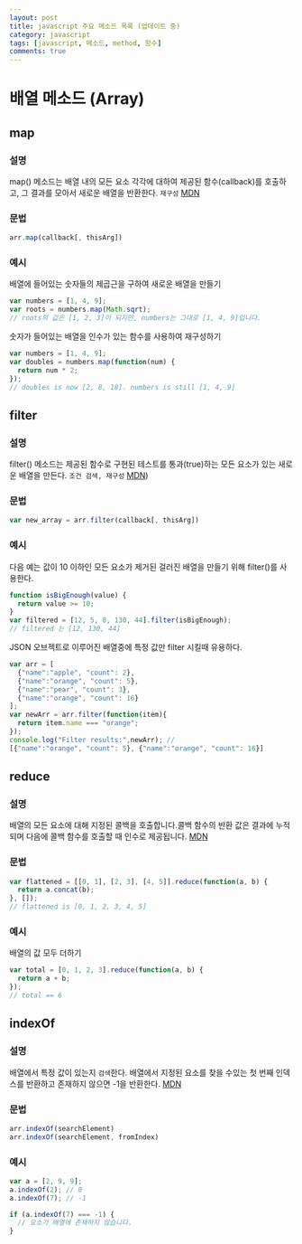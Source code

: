 ```yaml
---
layout: post
title: javascript 주요 메소드 목록 (업데이트 중)
category: javascript
tags: [javascript, 메소드, method, 함수]
comments: true
---
```

<!----------------- 탬플릿
## forEach
### 설명
[MDN]()
### 문법
```javascript

```
### 예시
```javascript

```
------------------->
# 배열 메소드 (Array)

## map
### 설명
map() 메소드는 배열 내의 모든 요소 각각에 대하여 제공된 함수(callback)를 호출하고, 그 결과를 모아서 새로운 배열을 반환한다. `재구성` [MDN](https://developer.mozilla.org/ko/docs/Web/JavaScript/Reference/Global_Objects/Array/map)
### 문법
```javascript
arr.map(callback[, thisArg])
```
### 예시
배열에 들어있는 숫자들의 제곱근을 구하여 새로운 배열을 만들기
```javascript
var numbers = [1, 4, 9];
var roots = numbers.map(Math.sqrt);
// roots의 값은 [1, 2, 3]이 되지만, numbers는 그대로 [1, 4, 9]입니다.
```
숫자가 들어있는 배열을 인수가 있는 함수를 사용하여 재구성하기
```javascript
var numbers = [1, 4, 9];
var doubles = numbers.map(function(num) {
  return num * 2;
});
// doubles is now [2, 8, 18]. numbers is still [1, 4, 9]
```
## filter
### 설명
filter() 메소드는 제공된 함수로 구현된 테스트를 통과(true)하는 모든 요소가 있는 새로운 배열을 만든다. `조건 검색, 재구성` [MDN](https://developer.mozilla.org/ko/docs/Web/JavaScript/Reference/Global_Objects/Array/filter))

### 문법
```javascript
var new_array = arr.filter(callback[, thisArg])
```

### 예시
다음 예는 값이 10 이하인 모든 요소가 제거된 걸러진 배열을 만들기 위해 filter()를 사용한다.
```javascript
function isBigEnough(value) {
  return value >= 10;
}
var filtered = [12, 5, 8, 130, 44].filter(isBigEnough);
// filtered 는 [12, 130, 44]
```
JSON 오브젝트로 이루어진 배열중에 특정 값만 filter 시킬때 유용하다.
```javascript
var arr = [    
  {"name":"apple", "count": 2},    
  {"name":"orange", "count": 5},    
  {"name":"pear", "count": 3},    
  {"name":"orange", "count": 16}
];    
var newArr = arr.filter(function(item){    
  return item.name === "orange";
});  
console.log("Filter results:",newArr); //
[{"name":"orange", "count": 5}, {"name":"orange", "count": 16}]
```

## reduce
### 설명
배열의 모든 요소에 대해 지정된 콜백을 호출합니다.콜백 함수의 반환 값은 결과에 누적되며 다음에 콜백 함수를 호출할 때 인수로 제공됩니다.
 [MDN](https://developer.mozilla.org/ko/docs/Web/JavaScript/Reference/Global_Objects/Array/Reduce)
### 문법
```javascript
var flattened = [[0, 1], [2, 3], [4, 5]].reduce(function(a, b) {
  return a.concat(b);
}, []);
// flattened is [0, 1, 2, 3, 4, 5]
```
### 예시
배열의 값 모두 더하기
```javascript
var total = [0, 1, 2, 3].reduce(function(a, b) {
  return a + b;
});
// total == 6
```


## indexOf
### 설명
배열에서 특정 값이 있는지 `검색`한다. 배열에서 지정된 요소를 찾을 수있는 첫 번째 인덱스를 반환하고 존재하지 않으면 -1을 반환한다. [MDN](https://developer.mozilla.org/ko/docs/Web/JavaScript/Reference/Global_Objects/Array/indexOf)
### 문법
```javascript
arr.indexOf(searchElement)
arr.indexOf(searchElement, fromIndex)
```
### 예시
```javascript
var a = [2, 9, 9];
a.indexOf(2); // 0
a.indexOf(7); // -1

if (a.indexOf(7) === -1) {
  // 요소가 배열에 존재하지 않습니다.
}
```
